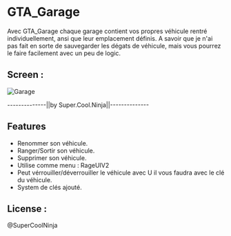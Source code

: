 # GTA_Garage
Avec GTA_Garage chaque garage contient vos propres véhicule rentré individuellement, ansi que leur emplacement définis.
A savoir que je n'ai pas fait en sorte de sauvegarder les dégats de véhicule, mais vous pourrez le faire facilement avec un peu de logic.

## Screen :
![Garage](https://cdn.discordapp.com/attachments/554479498721099787/759476066984394814/unknown.png)

--------------||by Super.Cool.Ninja||--------------


## Features
- Renommer son véhicule.
- Ranger/Sortir son véhicule.
- Supprimer son véhicule.
- Utilise comme menu : RageUIV2
- Peut vérrouiller/déverrouiller le véhicule avec U il vous faudra avec le clé du véhicule.
- System de clés ajouté.

## License :
@SuperCoolNinja